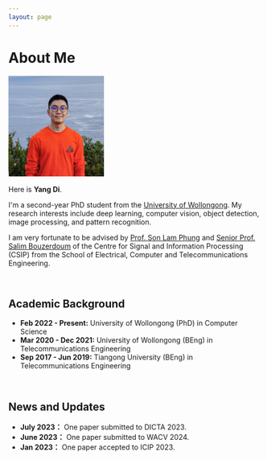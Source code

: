 ```yaml
---
layout: page
---
```


# About Me

<img src="https://github.com/yangdi-cv/yangdi-cv.github.io/blob/main/images/img1.png?raw=true" class="floatpic" width="190" height="200">

Here is **Yang Di**.

I'm a second-year PhD student from the [University of Wollongong](https://www.uow.edu.au/). My research interests include deep learning, computer vision, object detection, image processing, and pattern recognition.

I am very fortunate to be advised by [Prof. Son Lam Phung](https://scholars.uow.edu.au/lam-phung) and [Senior Prof. Salim Bouzerdoum](https://scholars.uow.edu.au/a-bouzerdoum) of the Centre for Signal and Information Processing (CSIP) from the School of Electrical, Computer and Telecommunications Engineering.

<br>

## Academic Background

- **Feb 2022 - Present:** University of Wollongong (PhD) in Computer Science
- **Mar 2020 - Dec 2021:** University of Wollongong (BEng) in Telecommunications Engineering
- **Sep 2017 - Jun 2019:** Tiangong University (BEng) in Telecommunications Engineering

<br>

## News and Updates

- **July 2023：** One paper submitted to DICTA 2023.
- **June 2023：** One paper submitted to WACV 2024.
- **Jan 2023：** One paper accepted to ICIP 2023.
